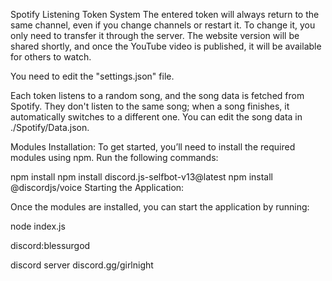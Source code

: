 Spotify Listening Token System
The entered token will always return to the same channel, even if you change channels or restart it. To change it, you only need to transfer it through the server. The website version will be shared shortly, and once the YouTube video is published, it will be available for others to watch.

You need to edit the "settings.json" file.

Each token listens to a random song, and the song data is fetched from Spotify. They don't listen to the same song; when a song finishes, it automatically switches to a different one. You can edit the song data in ./Spotify/Data.json.



Modules Installation:
To get started, you’ll need to install the required modules using npm. Run the following commands:


npm install
npm install discord.js-selfbot-v13@latest
npm install @discordjs/voice
Starting the Application:

Once the modules are installed, you can start the application by running:

node index.js


discord:blessurgod

discord server discord.gg/girlnight
